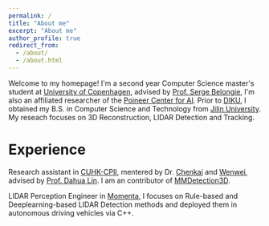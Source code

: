 ```yaml
---
permalink: /
title: "About me"
excerpt: "About me"
author_profile: true
redirect_from: 
  - /about/
  - /about.html
---
```


Welcome to my homepage! I'm a second year Computer Science master's student at [University of Copenhagen](https://www.ku.dk/english/), advised by [Prof. Serge Belongie](https://sergebelongie.github.io), I'm also an affiliated researcher of the [Poineer Center for AI](https://di.ku.dk/ai-centre). Prior to [DIKU](https://di.ku.dk/english/), I obtained my B.S. in Computer Science and Technology from [Jilin University](http://global.jlu.edu.cn). My reseach focuses on 3D Reconstruction, LIDAR Detection and Tracking.

Experience
======
Research assistant in [CUHK-CPII](https://www.cuhk.edu.hk/english/research/innohk-centres/perceptual-and-interactive-intelligence.html), mentered by Dr. [Chenkai](http://chenkai.site) and [Wenwei](http://zhangwenwei.cn), advised by [Prof. Dahua Lin](http://dahua.site). I am an contributor of [MMDetection3D](https://github.com/open-mmlab/mmdetection3d).

LIDAR Perception Engineer in [Momenta](https://www.momenta.cn), I focuses on Rule-based and Deeplearning-based LIDAR Detection methods and deployed them in autonomous driving vehicles via C++.